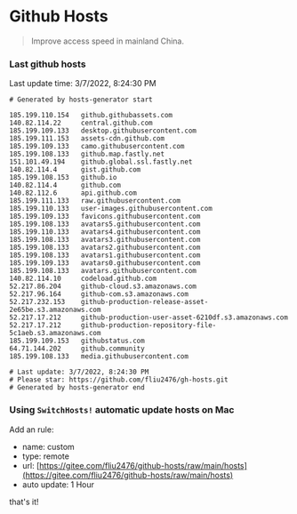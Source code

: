 # Github Hosts

> Improve access speed in mainland China.

### Last github hosts

Last update time: 3/7/2022, 8:24:30 PM

```base
# Generated by hosts-generator start 

185.199.110.154   github.githubassets.com
140.82.114.22     central.github.com
185.199.109.133   desktop.githubusercontent.com
185.199.111.153   assets-cdn.github.com
185.199.109.133   camo.githubusercontent.com
185.199.108.133   github.map.fastly.net
151.101.49.194    github.global.ssl.fastly.net
140.82.114.4      gist.github.com
185.199.108.153   github.io
140.82.114.4      github.com
140.82.112.6      api.github.com
185.199.111.133   raw.githubusercontent.com
185.199.110.133   user-images.githubusercontent.com
185.199.109.133   favicons.githubusercontent.com
185.199.108.133   avatars5.githubusercontent.com
185.199.110.133   avatars4.githubusercontent.com
185.199.108.133   avatars3.githubusercontent.com
185.199.108.133   avatars2.githubusercontent.com
185.199.108.133   avatars1.githubusercontent.com
185.199.109.133   avatars0.githubusercontent.com
185.199.108.133   avatars.githubusercontent.com
140.82.114.10     codeload.github.com
52.217.86.204     github-cloud.s3.amazonaws.com
52.217.96.164     github-com.s3.amazonaws.com
52.217.232.153    github-production-release-asset-2e65be.s3.amazonaws.com
52.217.17.212     github-production-user-asset-6210df.s3.amazonaws.com
52.217.17.212     github-production-repository-file-5c1aeb.s3.amazonaws.com
185.199.109.153   githubstatus.com
64.71.144.202     github.community
185.199.108.133   media.githubusercontent.com

# Last update: 3/7/2022, 8:24:30 PM
# Please star: https://github.com/fliu2476/gh-hosts.git
# Generated by hosts-generator end
```

### Using `SwitchHosts!` automatic update hosts on Mac
Add an rule:
- name: custom
- type: remote
- url: [https://gitee.com/fliu2476/github-hosts/raw/main/hosts](https://gitee.com/fliu2476/github-hosts/raw/main/hosts)
- auto update: 1 Hour

that's it!

